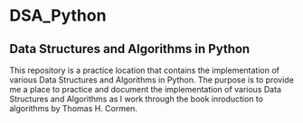 # DSA_Python

## Data Structures and Algorithms in Python

This repository is a practice location that contains the implementation of various Data Structures and Algorithms in Python.
The purpose is to provide me a place to practice and document the
implementation of various Data Structures and Algorithms as I work through the book inroduction to algorithms by Thomas H. Cormen.
